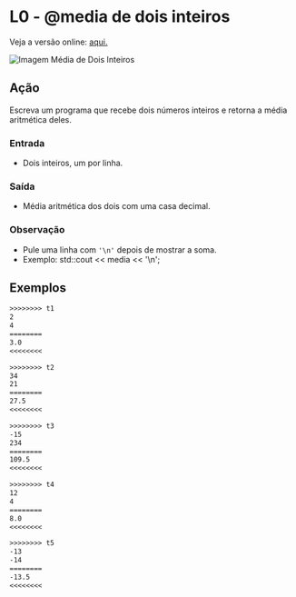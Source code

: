 # L0 - @media de dois inteiros

Veja a versão online: [aqui.](https://github.com/qxcodefup/arcade/blob/master/base/media/Readme.md)

![Imagem Média de Dois Inteiros](https://raw.githubusercontent.com/qxcodefup/arcade/master/base/media/cover.jpg)

## Ação

Escreva um programa que recebe dois números inteiros e retorna a média aritmética
deles.

### Entrada

- Dois inteiros, um por linha.

### Saída

- Média aritmética dos dois com uma casa decimal.

### Observação

- Pule uma linha com `'\n'` depois de mostrar a soma.
- Exemplo: std::cout << media << '\n';

## Exemplos

```txt
>>>>>>>> t1
2
4
========
3.0
<<<<<<<<

>>>>>>>> t2
34
21
========
27.5
<<<<<<<<

>>>>>>>> t3
-15
234
========
109.5
<<<<<<<<

>>>>>>>> t4
12
4
========
8.0
<<<<<<<<

>>>>>>>> t5
-13
-14
========
-13.5
<<<<<<<<
```
